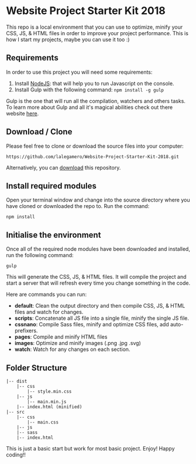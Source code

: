 # Website Project Starter Kit 2018

This repo is a local environment that you can use to optimize, minify your CSS, JS, & HTML files in order to improve your project performance. This is how I start my projects, maybe you can use it too :)

## Requirements
In order to use this project you will need some requirements:
1. Install [NodeJS](https://nodejs.org/en/): that will help you to run Javascript on the console.
2. Install Gulp with the following command: ```npm install -g gulp```

Gulp is the one that will run all the compilation, watchers and others tasks. To learn more about Gulp and all it's magical abilities check out there website [here](https://gulpjs.com/).

## Download / Clone

Please feel free to clone or download the source files into your computer:

`https://github.com/lalegamero/Website-Project-Starter-Kit-2018.git`

Alternatively, you can [download](https://github.com/lalegamero/Website-Project-Starter-Kit-2018/archive/master.zip) this repository.

## Install required modules
Open your terminal window and change into the source directory where you have cloned or downloaded the repo to. Run the command:

`npm install`

## Initialise the environment
Once all of the required node modules have been downloaded and installed, run the following command:

`gulp`

This will generate the CSS, JS, & HTML files. It will compile the project and start a server that will refresh every time you change something in the code.

Here are commands you can run:
* __default__: Clean the output directory and then compile CSS, JS, & HTML files and watch for changes.
* __scripts__: Concatenate all JS file into a single file, minify the single JS file.
* __cssnano__: Compile Sass files, minify and optimize CSS files, add auto-prefixers.
* __pages__: Compile and minify HTML files
* __images__: Optimize and minify images (.png .jpg .svg)
* __watch__: Watch for any changes on each section.

## Folder Structure

```
|-- dist       
    |-- css
        |-- style.min.css       
    |-- js             
        |-- main.min.js       
    |-- index.html (minified)
|-- src       
    |-- css             
        |-- main.css       
    |-- js       
    |-- sass       
    |-- index.html
```

This is just a basic start but work for most basic project. Enjoy!
Happy coding!!
